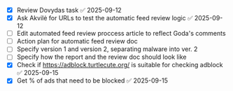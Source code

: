 
- [x] Review Dovydas task ✅ 2025-09-12
- [x] Ask Akvilė for URLs to test the automatic feed review logic ✅ 2025-09-12
- [ ] Edit automated feed review proccess article to reflect Goda's comments
- [ ] Action plan for automatic feed review doc
- [ ] Specify version 1 and version 2, separating malware into ver. 2
- [ ] Specify how the report and the review doc should look like
- [x] Check if https://adblock.turtlecute.org/ is suitable for checking adblock ✅ 2025-09-15
- [x] Get % of ads that need to be blocked ✅ 2025-09-15
